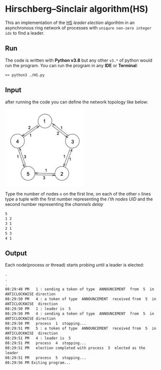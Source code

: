 # Hirschberg–Sinclair algorithm(HS) 

This an implementation of the [HS](https://en.wikipedia.org/wiki/Hirschberg%E2%80%93Sinclair_algorithm) _leader election_ algorihtm 
in an asynchronous ring network of processes with `uniqure non-zero integer ids` to find a leader.

## Run
The code is written with **Python v3.8** but any other `v3.*` of python would run the program.
You can run the program in any **IDE** or **Terminal**:

```shell
>> python3 ./HS.py
```

## Input
after running the code you can define the network topology like below:

![hs ring](../images/hs-ring.png)

Type the number of nodes `n` on the first line, on each of the other `n` lines 
type a tuple with the first number representing the _i'th nodes UID_ and the second number 
representing the _channels delay_

```shell
5 
1 2
3 1
2 1
5 3
4 1
```

## Output 

Each node(process or thread) starts probing until a leader is elected:

```shell
.
.
.
08:29:48 PM   1 : sending a token of type  ANNOUNCEMENT  from  5  in  ANTICLOCKWISE direction
08:29:50 PM   4 : a token of type  ANNOUNCEMENT  received from  5  in  ANTICLOCKWISE  direction
08:29:50 PM   1 : leader is  5
08:29:50 PM   4 : sending a token of type  ANNOUNCEMENT  from  5  in  ANTICLOCKWISE direction
08:29:50 PM   process  1  stopping...
08:29:51 PM   5 : a token of type  ANNOUNCEMENT  received from  5  in  ANTICLOCKWISE  direction
08:29:51 PM   4 : leader is  5
08:29:51 PM   process  4  stopping...
08:29:51 PM   election completed with process  5  elected as the leader
08:29:51 PM   process  5  stopping...
08:29:56 PM Exiting program...
```
